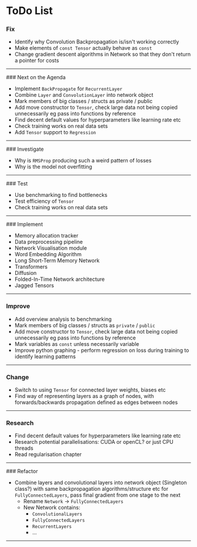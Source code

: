 
# ToDo List

### Fix
  -  Identify why Convolution Backpropagation is/isn't working correctly
  -  Make elements of `const Tensor` actually behave as `const`
  -  Change gradient descent algorithms in Network so that they don't return a pointer for costs
-----------------------------------------------------------------------

### Next on the Agenda
 -  Implement `BackPropagate` for `RecurrentLayer`
 -  Combine `Layer` and `ConvolutionLayer` into network object
 -  Mark members of big classes / structs as private / public
 -  Add move constructor to `Tensor`, check large data not being copied unnecessarily eg pass into functions by reference
 -  Find decent default values for hyperparameters like learning rate etc
 -  Check training works on real data sets
 -  Add `Tensor` support to `Regression`

-----------------------------------------------------------------------

### Investigate
 -  Why is `RMSProp` producing such a weird pattern of losses
 -  Why is the model not overfitting

-----------------------------------------------------------------------

### Test
 -  Use benchmarking to find bottlenecks
 -  Test efficiency of `Tensor`
 -  Check training works on real data sets

-----------------------------------------------------------------------

### Implement
 -  Memory allocation tracker
 -  Data preprocessing pipeline
 -  Network Visualisation module
 -  Word Embedding Algorithm
 -  Long Short-Term Memory Network
 -  Transformers
 -  Diffusion
 -  Folded-In-Time Network architecture
 -  Jagged Tensors

-----------------------------------------------------------------------

### Improve
 -  Add overview analysis to benchmarking
 -  Mark members of big classes / structs as `private` / `public`
 -  Add move constructor to `Tensor`, check large data not being copied unnecessarily eg pass into functions by reference
 -  Mark variables as `const` unless necessarily variable
 -  Improve python graphing - perform regression on loss during training to identify learning patterns

-----------------------------------------------------------------------

### Change
 -  Switch to using `Tensor` for connected layer weights, biases etc
 -  Find way of representing layers as a graph of nodes, with forwards/backwards propagation defined as edges between nodes

-----------------------------------------------------------------------

### Research
 -  Find decent default values for hyperparameters like learning rate etc
 -  Research potential parallelisations: CUDA or openCL? or just CPU threads
 -  Read regularisation chapter

-----------------------------------------------------------------------

### Refactor
 -  Combine layers and convolutional layers into network object (Singleton class?) with same backpropagation algorithms/structure etc for `FullyConnectedLayers`, pass final gradient from one stage to the next
     - Rename `Network` -> `FullyConnectedLayers`
     - New Network contains:   
         - `ConvolutionalLayers`
         - `FullyConnectedLayers`
         - `RecurrentLayers`
         - ...

-----------------------------------------------------------------------
